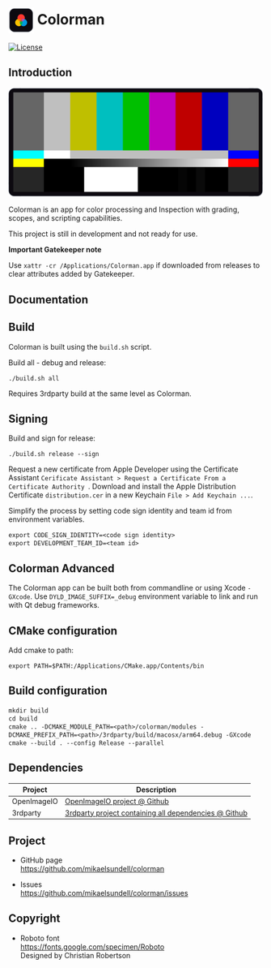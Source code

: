 # <img src="https://github.com/mikaelsundell/colorman/blob/cd4a38626bbd312005d04f8f87e078dd55341357/sources/colorman/resources/AppIcon.png" valign="middle" alt="Icon" width="50" height="50"> Colorman #

[![License](https://img.shields.io/badge/license-BSD%203--Clause-blue.svg?style=flat-square)](https://github.com/mikaelsundell/logctool/blob/master/README.md)

Introduction
------------

<img src="https://github.com/mikaelsundell/colorman/blob/db44f33595b75b9b6bd051a266dfdfa10902ec19/sources/colorman/resources/AppImage.png" />

Colorman is an app for color processing and Inspection with grading, scopes, and scripting capabilities.

This project is still in development and not ready for use.

**Important Gatekeeper note**

Use `xattr -cr /Applications/Colorman.app` if downloaded from releases to clear attributes added by Gatekeeper.

Documentation
-------------

Build
-------------
Colorman is built using the ```build.sh``` script.

Build all - debug and release:
```shell
./build.sh all
```

Requires 3rdparty build at the same level as Colorman.

Signing
-------------

Build and sign for release:

```shell
./build.sh release --sign
```

Request a new certificate from Apple Developer using the Certificate Assistant ```Cerificate Assistant > Request a Certificate From a Certificate Authority ```. Download and install the Apple Distribution Certificate ```distribution.cer``` in a new Keychain ```File > Add Keychain ...```.

Simplify the process by setting code sign identity and team id from environment variables. 

```shell
export CODE_SIGN_IDENTITY=<code sign identity>
export DEVELOPMENT_TEAM_ID=<team id>
```
Colorman Advanced
--------

The Colorman app can be built both from commandline or using Xcode `-GXcode`. Use `DYLD_IMAGE_SUFFIX=_debug` environment variable to link and run with Qt debug frameworks.

## CMake configuration ##

Add cmake to path:

```shell
export PATH=$PATH:/Applications/CMake.app/Contents/bin
```

## Build configuration ##

```shell
mkdir build
cd build
cmake .. -DCMAKE_MODULE_PATH=<path>/colorman/modules -DCMAKE_PREFIX_PATH=<path>/3rdparty/build/macosx/arm64.debug -GXcode
cmake --build . --config Release --parallel
```

Dependencies
-------------

| Project     | Description |
| ----------- | ----------- |
| OpenImageIO | [OpenImageIO project @ Github](https://github.com/OpenImageIO/oiio)
| 3rdparty    | [3rdparty project containing all dependencies @ Github](https://github.com/mikaelsundell/3rdparty)


Project
-------------

* GitHub page   
https://github.com/mikaelsundell/colorman

* Issues   
https://github.com/mikaelsundell/colorman/issues


Copyright
---------

* Roboto font   
https://fonts.google.com/specimen/Roboto   
Designed by Christian Robertson
